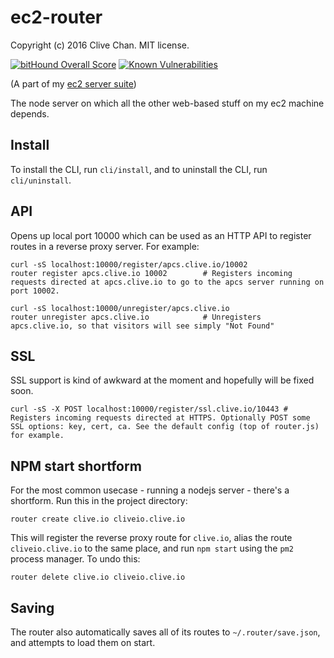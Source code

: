 ec2-router
==========
Copyright (c) 2016 Clive Chan.
MIT license.

[![bitHound Overall Score](https://www.bithound.io/github/cchan/ec2-router/badges/score.svg)](https://www.bithound.io/github/cchan/ec2-router)
[![Known Vulnerabilities](https://snyk.io/test/github/cchan/ec2-router/badge.svg)](https://snyk.io/test/github/cchan/ec2-router)

(A part of my [ec2 server suite](https://github.com/cchan/ec2))

The node server on which all the other web-based stuff on my ec2 machine depends.

## Install
To install the CLI, run `cli/install`, and to uninstall the CLI, run `cli/uninstall`.

## API
Opens up local port 10000 which can be used as an HTTP API to register routes in a reverse proxy server. For example:

    curl -sS localhost:10000/register/apcs.clive.io/10002
    router register apcs.clive.io 10002        # Registers incoming requests directed at apcs.clive.io to go to the apcs server running on port 10002.
    
    curl -sS localhost:10000/unregister/apcs.clive.io
    router unregister apcs.clive.io            # Unregisters apcs.clive.io, so that visitors will see simply "Not Found"

## SSL
SSL support is kind of awkward at the moment and hopefully will be fixed soon.

    curl -sS -X POST localhost:10000/register/ssl.clive.io/10443 # Registers incoming requests directed at HTTPS. Optionally POST some SSL options: key, cert, ca. See the default config (top of router.js) for example.

## NPM start shortform
For the most common usecase - running a nodejs server - there's a shortform. Run this in the project directory:

    router create clive.io cliveio.clive.io

This will register the reverse proxy route for `clive.io`, alias the route `cliveio.clive.io` to the same place, and run `npm start` using the `pm2` process manager. To undo this:

    router delete clive.io cliveio.clive.io

## Saving
The router also automatically saves all of its routes to `~/.router/save.json`, and attempts to load them on start.
